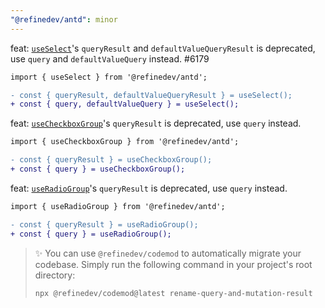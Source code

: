 ```yaml
---
"@refinedev/antd": minor
---
```


feat: [`useSelect`](https://refine.dev/docs/ui-integrations/ant-design/hooks/use-select/)'s `queryResult` and `defaultValueQueryResult` is deprecated, use `query` and `defaultValueQuery` instead. #6179

```diff
import { useSelect } from '@refinedev/antd';

- const { queryResult, defaultValueQueryResult } = useSelect();
+ const { query, defaultValueQuery } = useSelect();
```

feat: [`useCheckboxGroup`](https://refine.dev/docs/ui-integrations/ant-design/hooks/use-checkbox-group/)'s `queryResult` is deprecated, use `query` instead.

```diff
import { useCheckboxGroup } from '@refinedev/antd';

- const { queryResult } = useCheckboxGroup();
+ const { query } = useCheckboxGroup();
```

feat: [`useRadioGroup`](https://refine.dev/docs/ui-integrations/ant-design/hooks/use-radio-group/)'s `queryResult` is deprecated, use `query` instead.

```diff
import { useRadioGroup } from '@refinedev/antd';

- const { queryResult } = useRadioGroup();
+ const { query } = useRadioGroup();
```

> ✨ You can use `@refinedev/codemod` to automatically migrate your codebase. Simply run the following command in your project's root directory:
>
> ```bash
> npx @refinedev/codemod@latest rename-query-and-mutation-result
> ```
